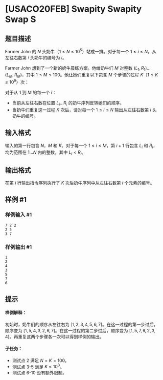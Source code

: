 # [USACO20FEB] Swapity Swapity Swap S

## 题目描述

Farmer John 的 $N$ 头奶牛（$1\leq N\leq 10^5$）站成一排。对于每一个 $1\leq i\leq N$，从左往右数第 $i$ 头奶牛的编号为 $i$。

Farmer John 想到了一个新的奶牛晨练方案。他给奶牛们 $M$ 对整数 $(L_1,R_1)\ldots (L_M,R_M)$，其中 $1\leq M\leq 100$。他让她们重复以下包含 $M$ 个步骤的过程 $K$（$1\leq K\leq 10^9$）次：

对于从 $1$ 到 $M$ 的每一个 $i$：
- 当前从左往右数在位置 $L_i\ldots R_i$ 的奶牛序列反转她们的顺序。
- 当奶牛们重复这一过程 $K$ 次后，请对每一个 $1\leq i\leq N$ 输出从左往右数第 $i$ 头奶牛的编号。

## 输入格式

输入的第一行包含 $N$，$M$ 和 $K$。对于每一个 $1\leq i\leq M$，第 $i+1$ 行包含 $L_i$ 和 $R_i$，均为范围在 $1\ldots N$ 内的整数，其中 $L_i<R_i$。

## 输出格式

在第 $i$ 行输出指令序列执行了 $K$ 次后奶牛序列中从左往右数第 $i$ 个元素的编号。

## 样例 #1

### 样例输入 #1
```
7 2 2
2 5
3 7
```

### 样例输出 #1

```
1
2
4
3
5
7
6
```

## 提示

#### 样例解释：
初始时，奶牛们的顺序从左往右为 [$1,2,3,4,5,6,7$]。在这一过程的第一步过后，顺序变为 [$1,5,4,3,2,6,7$]。在这一过程的第二步过后，顺序变为 [$1,5,7,6,2,3,4$]。再重复这两个步骤各一次可以得到样例的输出。

#### 子任务：
- 测试点 $2$ 满足 $N=K=100$。
- 测试点 $3$-$5$ 满足 $K\leq 10^3$。
- 测试点 $6$-$10$ 没有额外限制。
